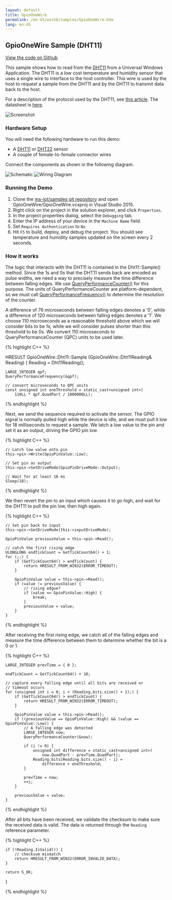 ```yaml
---
layout: default
title: GpioOneWire
permalink: /en-US/win10/samples/GpioOneWire.htm
lang: en-US
---
```


## GpioOneWire Sample (DHT11)

[View the code on Github](https://github.com/ms-iot/samples/blob/develop/GpioOneWire)

This sample shows how to read from the [DHT11](https://www.adafruit.com/product/386)
from a Universal Windows Application. The DHT11 is a low cost temperature and 
humidity sensor that uses a single wire to interface to the host controller.
This wire is used by the host to request a sample from the DHT11 and
by the DHT11 to transmit data back to the host.

For a description of the protocol used by the DHT11, see 
[this article](http://embedded-lab.com/blog/?p=4333). The datasheet is [here](http://akizukidenshi.com/download/ds/aosong/DHT11.pdf).

![Screenshot]({{site.baseurl}}/images/GpioOneWireScreen1.png)

### Hardware Setup

You will need the following hardware to run this demo:

 * A [DHT11](https://www.adafruit.com/product/386) or [DHT22](http://www.adafruit.com/products/385) sensor
 * A couple of female-to-female connector wires
   
Connect the components as shown in the following diagram:

![Schematic]({{site.baseurl}}/images/GpioOneWireSchematic.png)
![Wiring Diagram]({{site.baseurl}}/images/GpioOneWireFritz.png)
    
### Running the Demo

 1. Clone the [ms-iot/samples git repository](https://github.com/ms-iot/samples/blob/develop/GpioOneWire)
    and open GpioOneWire/GpioOneWire.vcxproj in Visual Studio 2015.
 1. Right click on the project in the solution explorer, and click `Properties`.
 1. In the project properties dialog, select the `Debugging` tab.
 1. Enter the IP address of your device in the `Machine Name` field.
 1. Set `Requires Authentication` to `No`
 1. Hit `F5` to build, deploy, and debug the project. You should see temperature
    and humidity samples updated on the screen every 2 seconds.

### How it works

The logic that interacts with the DHT11 is contained in the Dht11::Sample()
method. Since the 1s and 0s that the DHT11 sends back are encoded as pulse
widths, we need a way to precisely measure the time difference between
falling edges. We use [QueryPerformanceCounter()](https://msdn.microsoft.com/en-us/library/windows/desktop/ms644904(v=vs.85).aspx) 
for this purpose. The units of QueryPerformanceCounter are platform-dependent,
so we must call [QueryPerformanceFrequency()](https://msdn.microsoft.com/en-us/library/windows/desktop/ms644905(v=vs.85).aspx)
to determine the resolution of the counter.

A difference of 76 microseconds between falling edges denotes a '0', while a
difference of 120 microseconds between falling edges denotes a '1'.
We choose 110 microseconds as a reasonable threshold above which we will 
consider bits to be 1s, while we will consider pulses shorter
than this threshold to be 0s. We convert 110 microseconds to 
QueryPerformanceCounter (QPC) units to be used later.

{% highlight C++ %}
	
HRESULT GpioOneWire::Dht11::Sample (GpioOneWire::Dht11Reading& Reading)
{
    Reading = Dht11Reading();

    LARGE_INTEGER qpf;
    QueryPerformanceFrequency(&qpf);

    // convert microseconds to QPC units
    const unsigned int oneThreshold = static_cast<unsigned int>(
        110LL * qpf.QuadPart / 1000000LL);

{% endhighlight %}

Next, we send the sequence required to activate the sensor. The GPIO signal
is normally pulled high while the device is idle, and we must pull it low
for 18 milliseconds to request a sample. We latch a low value to the pin
and set it as an output, driving the GPIO pin low.

{% highlight C++ %}

    // Latch low value onto pin
    this->pin->Write(GpioPinValue::Low);

    // Set pin as output
    this->pin->SetDriveMode(GpioPinDriveMode::Output);

    // Wait for at least 18 ms
    Sleep(18);
    
{% endhighlight %}

We then revert the pin to an input which causes it to go high, and wait for
the DHT11 to pull the pin low, then high again.

{% highlight C++ %}

    // Set pin back to input
    this->pin->SetDriveMode(this->inputDriveMode);
    
    GpioPinValue previousValue = this->pin->Read();
    
    // catch the first rising edge
    ULONGLONG endTickCount = GetTickCount64() + 1;
    for (;;) {
        if (GetTickCount64() > endTickCount) {
            return HRESULT_FROM_WIN32(ERROR_TIMEOUT);
        }
        
        GpioPinValue value = this->pin->Read();
        if (value != previousValue) {
            // rising edgue?
            if (value == GpioPinValue::High) {
                break;
            }
            previousValue = value;
        }
    }
    
{% endhighlight %}

After receiving the first rising edge, we catch all of the falling edges
and measure the time difference between them to determine whether the bit
is a 0 or 1.

{% highlight C++ %}

    LARGE_INTEGER prevTime = { 0 };

    endTickCount = GetTickCount64() + 10;

    // capture every falling edge until all bits are received or
    // timeout occurs
    for (unsigned int i = 0; i < (Reading.bits.size() + 1);) {
        if (GetTickCount64() > endTickCount) {
            return HRESULT_FROM_WIN32(ERROR_TIMEOUT);
        }
            
        GpioPinValue value = this->pin->Read();
        if ((previousValue == GpioPinValue::High) && (value == GpioPinValue::Low)) {
            // A falling edge was detected
            LARGE_INTEGER now;
            QueryPerformanceCounter(&now);
            
            if (i != 0) {
                unsigned int difference = static_cast<unsigned int>(
                    now.QuadPart - prevTime.QuadPart);
                Reading.bits[Reading.bits.size() - i] = 
                    difference > oneThreshold;
            }
            
            prevTime = now;
            ++i;
        }
        
        previousValue = value;
    }

{% endhighlight %}

After all bits have been received, we validate the checksum to make sure the
received data is valid. The data is returned through the `Reading` reference
parameter.

{% highlight C++ %}

    if (!Reading.IsValid()) {
        // checksum mismatch
        return HRESULT_FROM_WIN32(ERROR_INVALID_DATA);
    }
    
    return S_OK;
}

{% endhighlight %}

